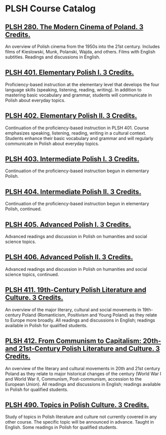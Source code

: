 # PLSH Course Catalog

## [PLSH 280. The Modern Cinema of Poland. 3 Credits.](./PLSH_280_The_Modern_Cinema_of_Poland)

An overview of Polish cinema from the 1950s into the 21st century. Includes films of Kieslowski, Munk, Polanski, Wajda, and others. Films with English subtitles. Readings and discussions in English.

## [PLSH 401. Elementary Polish I. 3 Credits.](./PLSH_401_Elementary_Polish_I)

Proficiency-based instruction at the elementary level that develops the four language skills (speaking, listening, reading, writing). In addition to mastering basic vocabulary and grammar, students will communicate in Polish about everyday topics.

## [PLSH 402. Elementary Polish II. 3 Credits.](./PLSH_402_Elementary_Polish_II)

Continuation of the proficiency-based instruction in PLSH 401. Course emphasizes speaking, listening, reading, writing in a cultural context. Students enhance their basic vocabulary and grammar and will regularly communicate in Polish about everyday topics.

## [PLSH 403. Intermediate Polish I. 3 Credits.](./PLSH_403_Intermediate_Polish_I)

Continuation of the proficiency-based instruction begun in elementary Polish.

## [PLSH 404. Intermediate Polish II. 3 Credits.](./PLSH_404_Intermediate_Polish_II)

Continuation of the proficiency-based instruction begun in elementary Polish, continued.

## [PLSH 405. Advanced Polish I. 3 Credits.](./PLSH_405_Advanced_Polish_I)

Advanced readings and discussion in Polish on humanities and social science topics.

## [PLSH 406. Advanced Polish II. 3 Credits.](./PLSH_406_Advanced_Polish_II)

Advanced readings and discussion in Polish on humanities and social science topics, continued.

## [PLSH 411. 19th-Century Polish Literature and Culture. 3 Credits.](./PLSH_411_19th-Century_Polish_Literature_and_Culture)

An overview of the major literary, cultural and social movements in 19th-century Poland (Romanticism, Positivism and Young Poland) as they relate to Europe more broadly. All readings and discussions in English; readings available in Polish for qualified students.

## [PLSH 412. From Communism to Capitalism: 20th- and 21st-Century Polish Literature and Culture. 3 Credits.](./PLSH_412_From_Communism_to_Capitalism_20th-_and_21st-Century_Polish_Literature_and_Culture)

An overview of the literary and cultural movements in 20th and 21st century Poland as they relate to major historical changes of the century (World War I and World War II, Communism, Post-communism, accession to the European Union). All readings and discussions in English; readings available in Polish for qualified students.

## [PLSH 490. Topics in Polish Culture. 3 Credits.](./PLSH_490_Topics_in_Polish_Culture)

Study of topics in Polish literature and culture not currently covered in any other course. The specific topic will be announced in advance. Taught in English. Some readings in Polish for qualified students.

